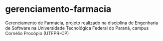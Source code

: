# gerenciamento-farmacia
Gerenciamento de Farmácia, projeto realizado na disciplina de Engenharia de Software na Universidade Tecnológica Federal do Paraná, campus Cornélio Procópio (UTFPR-CP)
